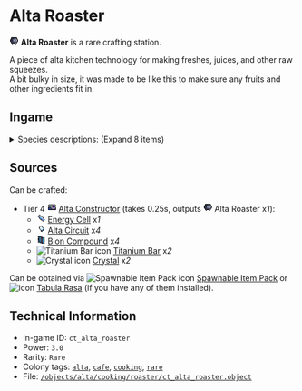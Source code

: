 # Alta Roaster

<img src="https://raw.githubusercontent.com/Ceterai/Enternia/main/objects/alta/cooking/roaster/icon.png" alt="Alta Roaster icon" loading="lazy" height="16px" width="auto" /> **Alta Roaster** is a rare crafting station.

A piece of alta kitchen technology for making freshes, juices, and other raw squeezes.  
A bit bulky in size, it was made to be like this to make sure any fruits and other ingredients fit in.

## Ingame

<details markdown="1"><summary>Species descriptions: (Expand 8 items)</summary>

- Alta: Ao, how does one make freshes again?
- Apex: This machine produces different sweet liquids.
- Avian: I like the smell of this.
- Floran: A smelly drinksss machine.
- Glitch: Neutral. A juice machine.
- Human: Some tasty juices.
- Hylotl: A sweet, pleasant drink.
- Novakid: Don't mind if I do!

</details>

## Sources

Can be crafted:

- Tier 4 ![ ](https://raw.githubusercontent.com/Ceterai/Enternia/main/objects/alta/crafting/constructor/icon4.png) [Alta Constructor](https://ceterai.github.io/MyEnternia/Wiki/AltaConstructor) (takes 0.25s, outputs <img src="https://raw.githubusercontent.com/Ceterai/Enternia/main/objects/alta/cooking/roaster/icon.png" alt="Alta Roaster icon" loading="lazy" height="16px" width="auto" /> Alta Roaster x*1*):
  - <img src="https://raw.githubusercontent.com/Ceterai/Enternia/main/items/generic/crafting/alta/energy_cell.png" alt="Energy Cell icon" loading="lazy" height="16px" width="auto" /> [Energy Cell](https://ceterai.github.io/MyEnternia/Wiki/EnergyCell) x*1*
  - <img src="https://raw.githubusercontent.com/Ceterai/Enternia/main/objects/alta/wired/circuit/icon.png" alt="Alta Circuit icon" loading="lazy" height="16px" width="auto" /> [Alta Circuit](https://ceterai.github.io/MyEnternia/Wiki/AltaCircuit) x*4*
  - <img src="https://raw.githubusercontent.com/Ceterai/Enternia/main/items/generic/crafting/alta/bion.png" alt="Bion Compound icon" loading="lazy" height="16px" width="auto" /> [Bion Compound](https://ceterai.github.io/MyEnternia/Wiki/BionCompound) x*4*
  - <img src="https://starbounder.org/mediawiki/images/9/94/Titanium_Bar.png" alt="Titanium Bar icon" loading="lazy" height="13px" width="14px" /> [Titanium Bar](https://starbounder.org/Titanium_Bar) x*2*
  - <img src="https://starbounder.org/mediawiki/images/3/31/Crystal.png" alt="Crystal icon" loading="lazy" height="16px" width="12px" /> [Crystal](https://starbounder.org/Crystal) x*2*

Can be obtained via <img src="https://raw.githubusercontent.com/Silverfeelin/Starbound-SpawnableItemPack/master/interface/sip/iconSmall.png" alt="Spawnable Item Pack icon" width="18" height="14"/> [Spawnable Item Pack](https://steamcommunity.com/sharedfiles/filedetails/?id=733665104) or <img src="https://steamuserimages-a.akamaihd.net/ugc/263843960696222713/3EC9A7C005541F7D577EBCB8C5736B4EFC9973D6/" alt="icon" width="8" height="12"/> [Tabula Rasa](https://community.playstarbound.com/resources/the-tabula-rasa.3222/) (if you have any of them installed).

## Technical Information

- In-game ID: `ct_alta_roaster`
- Power: `3.0`
- Rarity: `Rare`
- Colony tags: [`alta`](https://ceterai.github.io/MyEnternia/Wiki/Tags/Alta), [`cafe`](https://ceterai.github.io/MyEnternia/Wiki/Tags/Cafe), [`cooking`](https://ceterai.github.io/MyEnternia/Wiki/Tags/Cooking), [`rare`](https://ceterai.github.io/MyEnternia/Wiki/Tags/Rare)
- File: [`/objects/alta/cooking/roaster/ct_alta_roaster.object`](https://github.com/Ceterai/Enternia/blob/main/objects/alta/cooking/roaster/ct_alta_roaster.object)
